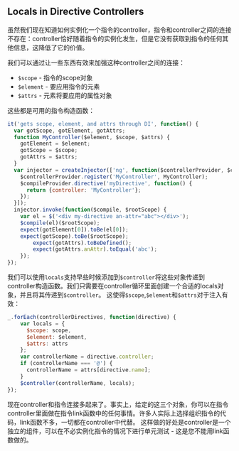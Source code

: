 ## Locals in Directive Controllers
虽然我们现在知道如何实例化一个指令的controller，指令和controller之间的连接不存在：controller恰好随着指令的实例化发生，但是它没有获取到指令的任何其他信息，这降低了它的价值。

我们可以通过让一些东西有效来加强这种controller之间的连接：
* `$scope` - 指令的scope对象
* `$element` - 要应用指令的元素
* `$attrs` - 元素将要应用的属性对象

这些都是可用的指令构造函数：
```js
it('gets scope, element, and attrs through DI', function() {
  var gotScope, gotElement, gotAttrs;
  function MyController($element, $scope, $attrs) {
    gotElement = $element;
    gotScope = $scope;
    gotAttrs = $attrs;
  }
  var injector = createInjector(['ng', function($controllerProvider, $compileProvider) {
    $controllerProvider.register('MyController', MyController);
    $compileProvider.directive('myDirective', function() {
      return {controller: 'MyController'};
    });
  }]);
  injector.invoke(function($compile, $rootScope) {
    var el = $('<div my-directive an-attr="abc"></div>');
    $compile(el)($rootScope);
    expect(gotElement[0]).toBe(el[0]);
    expect(gotScope).toBe($rootScope);
        expect(gotAttrs).toBeDefined();
        expect(gotAttrs.anAttr).toEqual('abc');
    }); 
});
```
我们可以使用`locals`支持早些时候添加到`$controller`将这些对象传递到controller构造函数。我们只需要在controller循环里面创建一个合适的locals对象，并且将其传递到`$controller`。
这使得`$scope`,`$element`和`$attrs`对于注入有效：
```js
_.forEach(controllerDirectives, function(directive) {
    var locals = {
      $scope: scope,
      $element: $element,
      $attrs: attrs
    };
    var controllerName = directive.controller;
    if (controllerName === '@') {
      controllerName = attrs[directive.name];
    }
    $controller(controllerName, locals);
});
```
现在controller和指令连接多起来了。事实上，给定的这三个对象，你可以在指令controller里面做在指令link函数中的任何事情。许多人实际上选择组织指令的代码，link函数不多，一切都在controller中代替。
这样做的好处是controller是一个独立的组件，可以在不必实例化指令的情况下进行单元测试 - 这是您不能用link函数做的。